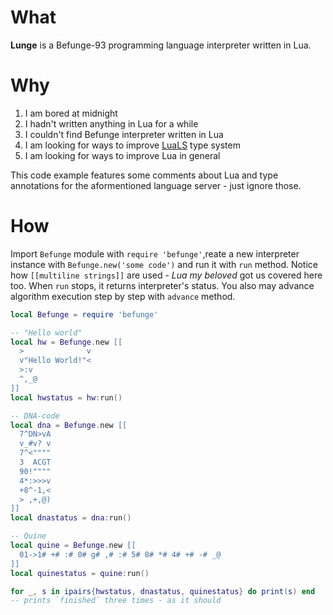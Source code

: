 # What
**Lunge** is a Befunge-93 programming language interpreter written in Lua.

# Why
1. I am bored at midnight
2. I hadn't written anything in Lua for a while
3. I couldn't find Befunge interpreter written in Lua
4. I am looking for ways to improve [LuaLS](https://luals.github.io/) type
   system
5. I am looking for ways to improve Lua in general

This code example features some comments about Lua and type annotations for
the aformentioned language server - just ignore those.

# How
Import `Befunge` module with `require 'befunge'`,reate a new interpreter
instance with `Befunge.new('some code')` and run it with `run` method.
Notice how `[[multiline strings]]` are used - *Lua my beloved* got us covered
here too. When `run` stops, it returns interpreter's status.
You also may advance algorithm execution step by step with `advance` method.
```lua
local Befunge = require 'befunge'

-- "Hello world"
local hw = Befunge.new [[
  >              v
  v"Hello World!"<
  >:v
  ^,_@
]]
local hwstatus = hw:run()

-- DNA-code
local dna = Befunge.new [[
  7^DN>vA
  v_#v? v
  7^<""""
  3  ACGT
  90!""""
  4*:>>>v
  +8^-1,<
  > ,+,@)
]]
local dnastatus = dna:run()

-- Quine
local quine = Befunge.new [[
  01->1# +# :# 0# g# ,# :# 5# 8# *# 4# +# -# _@
]]
local quinestatus = quine:run()

for _, s in ipairs{hwstatus, dnastatus, quinestatus} do print(s) end
-- prints `finished` three times - as it should
```